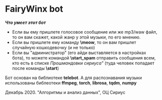 # FairyWinx bot

***Что умеет этот бот***
- Если вы ему пришлете голосовое сообщение или же mp3/waw файл, то он вам скажет, какой жанр у этой музыки, по его мнению.
- Если вы пришлете ему команду **\meow**, то он вам пришлет случайную кошкодевочку (и не только)
- Если вы "администратор" (его айди выставляется в настройках бота), то можете командой **\start_spam** отправить сообщения всем, кто есть в списке _Прошмандовки сириуса"_ (туда человек попадает после команды **\start**)

Бот основан на библиотеке **telebot**. А для распознавания музыки использованы библеотеки **ffmpeg**, **torch**, **librosa**, **tqdm**, **numpy**

Декабрь 2020. "Алгоритмы и анализ данных", ОЦ Сириус